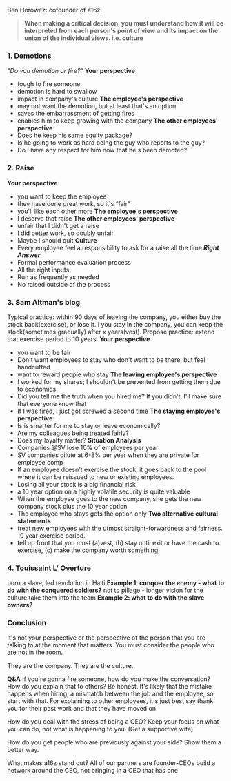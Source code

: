 Ben Horowitz: cofounder of a16z

> **When making a critical decision, you must understand how it will be interpreted from each person's point of view and its impact on the union of the individual views. i.e. culture**

### 1. Demotions
*"Do you demotion or fire?"*
**Your perspective**
- tough to fire someone
- demotion is hard to swallow
- impact in company's culture
**The employee's perspective**
- may not want the demotion, but at least that's an option
- saves the embarrassment of getting fires
- enables him to keep growing with the company
**The other employees' perspective**
- Does he keep his same equity package?
- Is he going to work as hard being the guy who reports to the guy?
- Do I have any respect for him now that he's been demoted?

### 2. Raise
**Your perspective**
- you want to keep the employee
- they have done great work, so it's “fair"
- you'll like each other more
**The employee's perspective**
- I deserve that raise
**The other employees' perspective**
- unfair that I didn't get a raise
- I did better work, so doubly unfair
- Maybe I should quit
**Culture**
- Every employee feel a responsibility to ask for a raise all the time
***Right Answer***
- Formal performance evaluation process
- All the right inputs
- Run as frequently as needed
- No raised outside of the process

### 3. Sam Altman's blog
 Typical practice: within 90 days of leaving the company, you either buy the stock back(exercise), or lose it. I you stay in the company, you can keep the stock(sometimes gradually) after x years(vest).
Propose practice: extend that exercise period to 10 years.
**Your perspective**
- you want to be fair
- Don't want employees to stay who don't want to be there, but feel handcuffed
- want to reward people who stay
**The leaving employee's perspective**
- I worked for my shares; I shouldn't be prevented from getting them due to economics
- Did you tell me the truth when you hired me? If you didn't, I'll make sure that everyone know that
- If I was fired, I just got screwed a second time
**The staying employee's perspective**
- Is is smarter for me to stay or leave economically?
-  Are my colleagues being treated fairly?
- Does my loyalty matter?
**Situation Analysis**
- Companies @SV lose 10% of employees per year
- SV companies dilute at 6-8% per year when they are private for employee comp
- If an employee doesn't exercise the stock, it goes back to the pool where it can be reissued to new or existing employees. 
- Losing all your stock is a big financial risk
- a 10 year option on a highly volatile security is quite valuable
- When the employee goes to the new company, she gets the new company stock plus the 10 year option
- The employee who stays gets the option only
**Two alternative cultural statements**
- treat new employees with the utmost straight-forwardness and fairness. 10 year exercise period.
- tell up front that you must (a)vest, (b) stay until exit or have the cash to exercise, (c) make the company worth something

### 4. Touissaint L' Overture
born a slave, led revolution in Haiti
**Example 1: conquer the enemy - what to do with the conquered soldiers?**
	not to pillage - longer vision for the culture
	take them into the team
**Example 2: what to do with the slave owners?**

### Conclusion
It's not your perspective or the perspective of the person that you are talking to at the moment that matters. You must consider the people who are not in the room. 

They are the company. They are the culture.

**Q&A**
If you're gonna fire someone, how do you make the conversation? How do you explain that to others?
	Be honest. It's likely that the mistake happens when hiring, a mismatch between the job and the employee, so start with that.
	For explaining to other employees, it's just best say thank you for their past work and that they have moved on.

How do you deal with the stress of being a CEO?
	Keep your focus on what you can do, not what is happening to you.
	(Get a supportive wife)

How do you get people who are previously against your side?
	Show them a better way. 

What makes a16z stand out?
	All of our partners are founder-CEOs
	build a network around the CEO, not bringing in a CEO that has one

